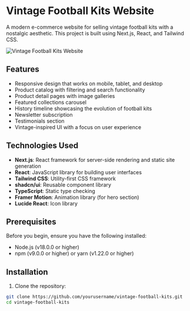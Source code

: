 # Vintage Football Kits Website

A modern e-commerce website for selling vintage football kits with a nostalgic aesthetic. This project is built using Next.js, React, and Tailwind CSS.

![Vintage Football Kits Website](https://hebbkx1anhila5yf.public.blob.vercel-storage.com/image-P5ngQBr0vIF9qgFKwdpUmJ1o5C4z4S.png)

## Features

- Responsive design that works on mobile, tablet, and desktop
- Product catalog with filtering and search functionality
- Product detail pages with image galleries
- Featured collections carousel
- History timeline showcasing the evolution of football kits
- Newsletter subscription
- Testimonials section
- Vintage-inspired UI with a focus on user experience

## Technologies Used

- **Next.js**: React framework for server-side rendering and static site generation
- **React**: JavaScript library for building user interfaces
- **Tailwind CSS**: Utility-first CSS framework
- **shadcn/ui**: Reusable component library
- **TypeScript**: Static type checking
- **Framer Motion**: Animation library (for hero section)
- **Lucide React**: Icon library

## Prerequisites

Before you begin, ensure you have the following installed:
- Node.js (v18.0.0 or higher)
- npm (v9.0.0 or higher) or yarn (v1.22.0 or higher)

## Installation

1. Clone the repository:
```bash
git clone https://github.com/yourusername/vintage-football-kits.git
cd vintage-football-kits
